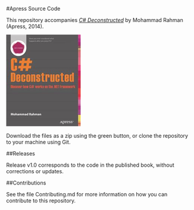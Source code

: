 #Apress Source Code

This repository accompanies [*C# Deconstructed*](http://www.apress.com/9781430266709) by Mohammad Rahman (Apress, 2014).

![Cover image](9781430266709.jpg)

Download the files as a zip using the green button, or clone the repository to your machine using Git.

##Releases

Release v1.0 corresponds to the code in the published book, without corrections or updates.

##Contributions

See the file Contributing.md for more information on how you can contribute to this repository.
